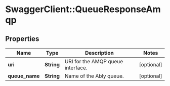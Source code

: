 # SwaggerClient::QueueResponseAmqp

## Properties
Name | Type | Description | Notes
------------ | ------------- | ------------- | -------------
**uri** | **String** | URI for the AMQP queue interface. | [optional] 
**queue_name** | **String** | Name of the Ably queue. | [optional] 

